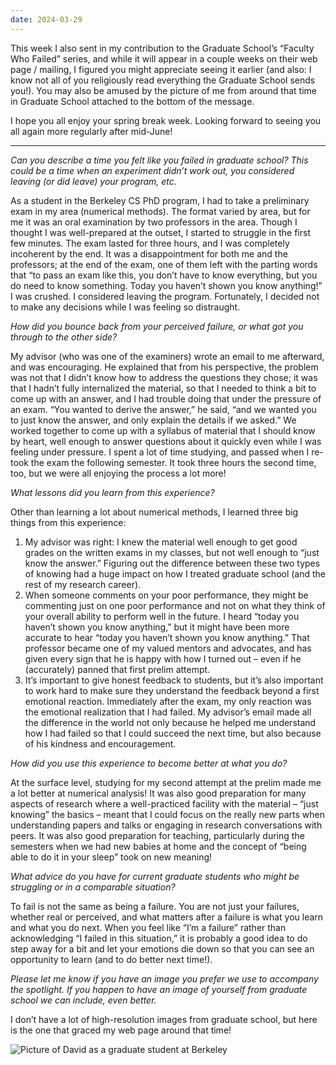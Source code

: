 ```yaml
---
date: 2024-03-29
---
```


This week I also sent in my contribution to the Graduate School’s “Faculty Who
Failed” series, and while it will appear in a couple weeks on their web page /
mailing, I figured you might appreciate seeing it earlier (and also: I know not
all of you religiously read everything the Graduate School sends you!).  You
may also be amused by the picture of me from around that time in Graduate
School attached to the bottom of the message.
 
I hope you all enjoy your spring break week.  Looking forward to seeing you all
again more regularly after mid-June!

---

*Can you describe a time you felt like you failed in graduate school? This could
be a time when an experiment didn’t work out, you considered leaving (or did
leave) your program, etc.*
 
As a student in the Berkeley CS PhD program, I had to take a preliminary exam
in my area (numerical methods).  The format varied by area, but for me it was
an oral examination by two professors in the area.  Though I thought I was
well-prepared at the outset, I started to struggle in the first few minutes.
The exam lasted for three hours, and I was completely incoherent by the end.
It was a disappointment for both me and the professors; at the end of the exam,
one of them left with the parting words that “to pass an exam like this, you
don’t have to know everything, but you do need to know something.  Today you
haven’t shown you know anything!”  I was crushed.  I considered leaving the
program.  Fortunately, I decided not to make any decisions while I was feeling
so distraught.
 
*How did you bounce back from your perceived failure, or what got you through to
the other side?*
 
My advisor (who was one of the examiners) wrote an email to me afterward, and
was encouraging.  He explained that from his perspective, the problem was not
that I didn’t know how to address the questions they chose; it was that I
hadn’t fully internalized the material, so that I needed to think a bit to come
up with an answer, and I had trouble doing that under the pressure of an exam.
“You wanted to derive the answer,” he said, “and we wanted you to just know the
answer, and only explain the details if we asked.”  We worked together to come
up with a syllabus of material that I should know by heart, well enough to
answer questions about it quickly even while I was feeling under pressure.  I
spent a lot of time studying, and passed when I re-took the exam the following
semester.  It took three hours the second time, too, but we were all enjoying
the process a lot more!
 
*What lessons did you learn from this experience?*
 
Other than learning a lot about numerical methods, I learned three big things
from this experience:
 
1.  My advisor was right: I knew the material well enough to get good
    grades on the written exams in my classes, but not well enough to “just know
    the answer.”  Figuring out the difference between these two types of knowing
    had a huge impact on how I treated graduate school (and the rest of my research
    career).  
2.  When someone comments on your poor performance, they might be
    commenting just on one poor performance and not on what they think of your
    overall ability to perform well in the future.  I heard “today you haven’t
    shown you know anything,” but it might have been more accurate to hear “today
    you haven’t shown you know anything.”  That professor became one of my valued
    mentors and advocates, and has given every sign that he is happy with how I
    turned out – even if he (accurately) panned that first prelim attempt.  
3.  It’s important to give honest feedback to students, but it’s also important to
    work hard to make sure they understand the feedback beyond a first emotional
    reaction.  Immediately after the exam, my only reaction was the emotional
    realization that I had failed.  My advisor’s email made all the difference in
    the world not only because he helped me understand how I had failed so that I
    could succeed the next time, but also because of his kindness and
    encouragement.
 
*How did you use this experience to become better at what you do?*
 
At the surface level, studying for my second attempt at the prelim made me a
lot better at numerical analysis!  It was also good preparation for many
aspects of research where a well-practiced facility with the material – “just
knowing” the basics – meant that I could focus on the really new parts when
understanding papers and talks or engaging in research conversations with
peers.  It was also good preparation for teaching, particularly during the
semesters when we had new babies at home and the concept of “being able to do
it in your sleep” took on new meaning!
 
*What advice do you have for current graduate students who might be struggling
or in a comparable situation?*
 
To fail is not the same as being a failure.  You are not just your failures,
whether real or perceived, and what matters after a failure is what you learn
and what you do next.  When you feel like “I’m a failure” rather than
acknowledging “I failed in this situation,” it is probably a good idea to do
step away for a bit and let your emotions die down so that you can see an
opportunity to learn (and to do better next time!).
 
*Please let me know if you have an image you prefer we use to accompany the
spotlight. If you happen to have an image of yourself from graduate school we
can include, even better.*
 
I don’t have a lot of high-resolution images from graduate school, but here is
the one that graced my web page around that time!

![Picture of David as a graduate student at Berkeley](https://www.cs.cornell.edu/~bindel/pic/david-cal.jpg)
